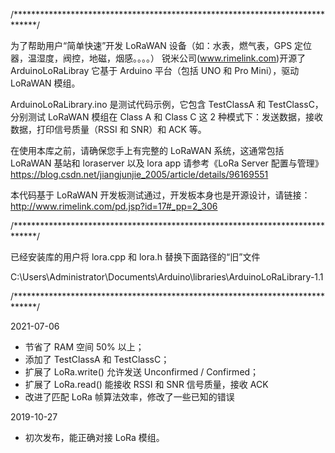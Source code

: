 /*****************************************************************************/

为了帮助用户“简单快速”开发 LoRaWAN 设备（如：水表，燃气表，GPS 定位器，温湿度，阀控，地磁，烟感。。。。）
锐米公司(www.rimelink.com)开源了 ArduinoLoRaLibray 它基于 Arduino 平台（包括 UNO 和 Pro Mini），驱动 LoRaWAN 模组。

ArduinoLoRaLibrary.ino 是测试代码示例，它包含 TestClassA 和 TestClassC，分别测试 LoRaWAN 模组在 Class A 和 Class C
这 2 种模式下：发送数据，接收数据，打印信号质量（RSSI 和 SNR）和 ACK 等。

在使用本库之前，请确保您手上有完整的 LoRaWAN 系统，这通常包括 LoRaWAN 基站和 loraserver 以及 lora app
请参考《LoRa Server 配置与管理》  https://blog.csdn.net/jiangjunjie_2005/article/details/96169551

本代码基于 LoRaWAN 开发板测试通过，开发板本身也是开源设计，请链接：http://www.rimelink.com/pd.jsp?id=17#_pp=2_306


/*****************************************************************************/

已经安装库的用户将 lora.cpp 和 lora.h 替换下面路径的“旧”文件

C:\Users\Administrator\Documents\Arduino\libraries\ArduinoLoRaLibrary-1.1


/*****************************************************************************/

2021-07-06
- 节省了 RAM 空间 50% 以上；
- 添加了 TestClassA 和 TestClassC；
- 扩展了 LoRa.write() 允许发送 Unconfirmed / Confirmed；
- 扩展了 LoRa.read() 能接收 RSSI 和 SNR 信号质量，接收 ACK
- 改进了匹配 LoRa 帧算法效率，修改了一些已知的错误

2019-10-27
- 初次发布，能正确对接 LoRa 模组。
